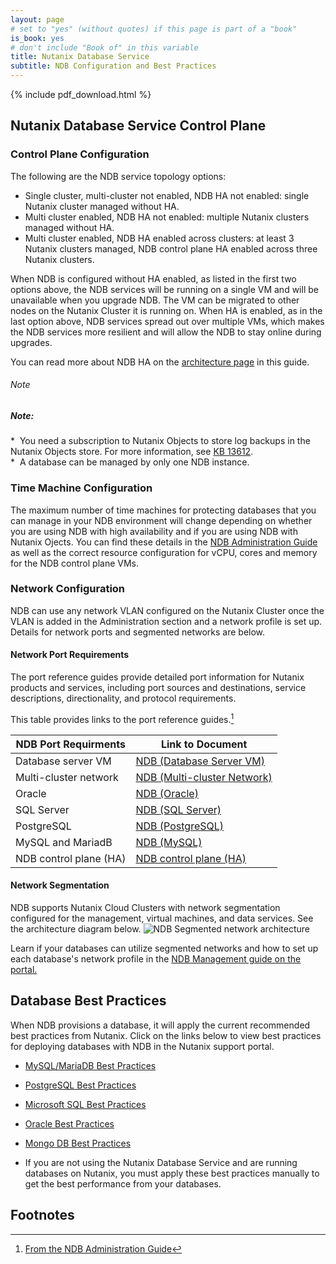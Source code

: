 ```yaml
---
layout: page
# set to "yes" (without quotes) if this page is part of a "book"
is_book: yes
# don't include "Book of" in this variable
title: Nutanix Database Service
subtitle: NDB Configuration and Best Practices 
---
```


{% include pdf_download.html %}

## Nutanix Database Service Control Plane
### Control Plane Configuration
The following are the NDB service topology options:

* Single cluster, multi-cluster not enabled, NDB HA not enabled: single Nutanix cluster managed without HA.
* Multi cluster enabled, NDB HA not enabled: multiple Nutanix clusters managed without HA.
* Multi cluster enabled, NDB HA enabled across clusters: at least 3 Nutanix clusters managed, NDB control plane HA enabled across three Nutanix clusters. 

When NDB is configured without HA enabled, as listed in the first two options above, the NDB services will be running on a single VM and will be unavailable when you upgrade NDB. The VM can be migrated to other nodes on the Nutanix Cluster it is running on. When HA is enabled, as in the last option above, NDB services spread out over multiple VMs, which makes the NDB services more resilient and will allow the NDB to stay online during upgrades.

You can read more about NDB HA on the <a href="22a-ndb-arch.html">architecture page</a> in this guide.

<div data-type="note" class="note"><h6>Note</h6>
<h5>Note:</h5>
<p>*&nbsp; You need a subscription to Nutanix Objects to store log backups in the Nutanix Objects store. For more information, see <a href="https://portal.nutanix.com/page/documents/kbs/details?targetId=kA07V000000LeiFSAS" target="_blank">KB 13612</a>.<br>
*&nbsp; A database can be managed by only one NDB instance.</p>
</div>

### Time Machine Configuration

The maximum number of time machines for protecting databases that you can manage in your NDB environment will change depending on whether you are using NDB with high availability and if you are using NDB with Nutanix Ojects. You can find these details in the <a href= "https://portal.nutanix.com/page/documents/details?targetId=Nutanix-NDB-User-Guide-v2_7:top-vm-configuration-and-scale-r.html" target="_blank">NDB Administration Guide</a> as well as the correct resource configuration for vCPU, cores and memory for the NDB control plane VMs. 


### Network Configuration
NDB can use any network VLAN configured on the Nutanix Cluster once the VLAN is added in the Administration section and a network profile is set up. Details for network ports and segmented networks are below. 
 
#### Network Port Requirements
The port reference guides provide detailed port information for Nutanix products and services, including port sources and destinations, service descriptions, directionality, and protocol requirements.

This table provides links to the port reference guides.[^1]

[^1]: <a href="https://portal.nutanix.com/page/documents/details?targetId=Nutanix-NDB-User-Guide-v2_7:top-installation-c.html" target="_blank"> From the NDB Administration Guide</a>

|NDB Port Requirments|Link to Document| 
|---|---|
|Database server VM|<a href="https://portal.nutanix.com/page/documents/list?type=software&filterKey=software&filterVal=Ports%20and%20Protocols&productType=NDB%20%28Database%20Server%20VM%29" target="_blank">NDB (Database Server VM)</a>| 
|Multi-cluster network|<a href="https://portal.nutanix.com/page/documents/list?type=software&filterKey=software&filterVal=Ports%20and%20Protocols&productType=NDB%20%28Multi-cluster%20Network%29" target="_blank">NDB (Multi-cluster Network)</a>|
|Oracle|<a href="https://portal.nutanix.com/page/documents/list?type=software&filterKey=software&filterVal=Ports%20and%20Protocols&productType=NDB%20%28Oracle%29" target="_blank">NDB (Oracle)</a>|
|SQL Server|<a href="https://portal.nutanix.com/page/documents/list?type=software&filterKey=software&filterVal=Ports%20and%20Protocols&productType=NDB%20%28SQL%20Server%29" target="_blank">NDB (SQL Server)</a>|
|PostgreSQL|<a href="https://portal.nutanix.com/page/documents/list?type=software&filterKey=software&filterVal=Ports%20and%20Protocols&productType=NDB%20%28Postgres%29" target="_blank">NDB (PostgreSQL)</a>|
|MySQL and MariadB |<a href="https://portal.nutanix.com/page/documents/list?type=software&filterKey=software&filterVal=Ports%20and%20Protocols&productType=NDB%20%28My%20SQL%20and%20Maria%20DB%29" target="_blank">NDB (MySQL)</a>|
|NDB control plane (HA)|<a href="https://portal.nutanix.com/page/documents/list?type=software&filterKey=software&filterVal=Ports%20and%20Protocols&productType=NDB%20Control%20Plane%20%28HA%29" target="_blank">NDB control plane (HA)</a>|

#### Network Segmentation

NDB supports Nutanix Cloud Clusters with network segmentation configured for the management, virtual machines, and data services. See the architecture diagram below.
![NDB Segmented network architecture](imagesv3/ndbsegnet.png)

Learn if your databases can utilize segmented networks and how to set up each database's network profile in the <a href="https://portal.nutanix.com/page/documents/list?type=software&filterKey=software&filterVal=Nutanix%20Database%20Service" target="_blank">NDB Management guide on the portal.</a> 



## Database Best Practices
When NDB provisions a database, it will apply the current recommended best practices from Nutanix. Click on the links below to view best practices for deploying databases with NDB in the Nutanix support portal.


* <a href="https://portal.nutanix.com/page/documents/solutions/details?targetId=BP-2056-MySQL-on-Nutanix:BP-2056-MySQL-on-Nutanix" target="_blank">MySQL/MariaDB Best Practices</a>
* <a href="https://portal.nutanix.com/page/documents/solutions/details?targetId=BP-2061-PostgreSQL-on-Nutanix:BP-2061-PostgreSQL-on-Nutanix" target="_blank">PostgreSQL Best Practices</a>
* <a href="https://portal.nutanix.com/page/documents/solutions/details?targetId=BP-2015-Microsoft-SQL-Server:BP-2015-Microsoft-SQL-Server" target="_blank">Microsoft SQL Best Practices</a>
* <a href="https://portal.nutanix.com/page/documents/solutions/details?targetId=BP-2000-Oracle-on-Nutanix:BP-2000-Oracle-on-Nutanix" target="_blank">Oracle Best Practices</a>
* <a href="https://portal.nutanix.com/page/documents/solutions/details?targetId=BP-2023-MongoDB-on-Nutanix:BP-2023-MongoDB-on-Nutanix" target="_blank">Mongo DB Best Practices</a>

* If you are not using the Nutanix Database Service and are running databases on Nutanix, you must apply these best practices manually to get the best performance from your databases.

## Footnotes
